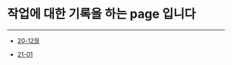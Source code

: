 # 작업에 대한 기록을 하는 page 입니다
<hr/>

* [20-12월](https://github.com/camel-man-ims/work-history/blob/master/20%EB%85%8412%EC%9B%94/20-12.md)

* [21-01](https://github.com/camel-man-ims/work-history/blob/master/21%EB%85%84/1%EC%9B%94/1%EC%9B%94.md)